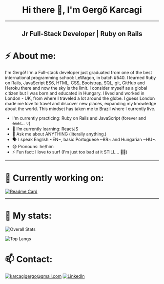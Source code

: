 <h1 style="text-align: center;">Hi there 👋, I'm Gergő Karcagi</h1>

---

<h2 style="text-align: center;">Jr Full-Stack Developer | Ruby on Rails</h2>

# ⚡ About me:

I'm Gergő! I'm a Full-stack developer just graduated from one of the best international programming school: LeWagon, in batch #540. I learned Ruby on Rails, JavaScript ES6, HTML, CSS, Bootstrap, SQL, git, GitHub and Heroku there and now the sky is the limit.
I consider myself as a global citizen but I was born and educated in Hungary. I lived and worked in London - UK, from where I traveled a lot around the globe. I guess London made me love to travel and discover new places, expanding my knowledge about the world. This mindset has taken me to Brazil where I currently live.

- I'm currently practicing: Ruby on Rails and JavaScript (forever and ever... 💡)
- 🌱 I’m currently learning: ReactJS
- 💬 Ask me about ANYTHING (literally anything.)
- 🗣️ I speak English ~EN~, basic Portuguese ~BR~ and Hungarian ~HU~.
- 😄 Pronouns: he/him
- ⚡ Fun fact: I love to surf (I'm just too bad at it STILL... 🏄‍♂️)

---

# 🧪 Currently working on:

[![Readme Card](https://github-readme-stats.vercel.app/api/pin/?username=karcagigergo&theme=default_repocard&repo=guess-my-number)](https://github.com/karcagigergo/guess-my-number)

---

# 👀 My stats:

![Overall Stats](https://github-readme-stats.vercel.app/api?username=karcagigergo&theme=default&count_private=true&show_icons=true&hide=contribs)

![Top Langs](https://github-readme-stats.vercel.app/api/top-langs/?username=karcagigergo&theme=default&layout=compact)

<!--
**karcagigergo/karcagigergo** is a ✨ _special_ ✨ repository because its `README.md` (this file) appears on your GitHub profile.

Here are some ideas to get you started:

- 🔭 I’m currently working on ...
- 🌱 I’m currently learning ...
- 👯 I’m looking to collaborate on ...
- 🤔 I’m looking for help with ...
- 💬 Ask me about ...
- 📫 How to reach me: ...
- 😄 Pronouns: ...
- ⚡ Fun fact: ...
-->

# 📫 Contact:

<a href="mailto:karcagigergo@gmail.com">![karcagigergo@gmail.com](https://img.shields.io/badge/Gmail-D14836?style=for-the-badge&logo=gmail&logoColor=white)</a>
<a href="https://www.linkedin.com/in/karcagigergo/">![LinkedIn](https://img.shields.io/badge/LinkedIn-0077B5?style=for-the-badge&logo=linkedin&logoColor=white)</a>
